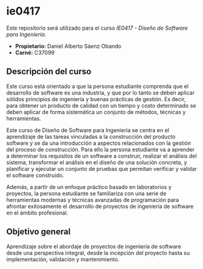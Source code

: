 # ie0417

Este repositorio será utilizado para el curso _IE0417 - Diseño de Software para Ingeniería_.

- **Propietario:** Daniel Alberto Sáenz Obando
- **Carné:** C37099

## Descripción del curso

Este curso está orientado a que la persona estudiante comprenda que el desarrollo de software es una industria, y que por lo tanto se deben aplicar sólidos principios de ingeniería y buenas prácticas de gestión.
Es decir, para obtener un producto de calidad con un tiempo y costo determinado se deben aplicar de forma sistemática un conjunto de métodos, técnicas y herramientas.

Este curso de Diseño de Software para Ingeniería se centra en el aprendizaje de las tareas vinculadas a la construcción del producto software y se da una introducción a aspectos relacionados con la gestión del proceso de construcción.
Para ello la persona estudiante va a aprender a determinar los requisitos de un software a construir, realizar el análisis del sistema, transformar el análisis en el diseño de una solución concreta, y planificar y ejecutar un conjunto de pruebas que permitan verificar y validar el software construido.

Además, a partir de un enfoque práctico basado en laboratorios y proyectos, la persona estudiante se familiariza con una serie de herramientas modernas y técnicas avanzadas de programación para afrontar exitosamente el desarrollo de proyectos de ingeniería de software en el ámbito profesional.

## Objetivo general

Aprendizaje sobre el abordaje de proyectos de ingeniería de software desde una perspectiva integral, desde la incepción del proyecto hasta su implementación, validación y mantenimiento.

